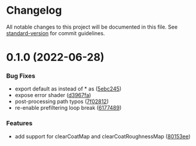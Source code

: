# Changelog

All notable changes to this project will be documented in this file. See [standard-version](https://github.com/conventional-changelog/standard-version) for commit guidelines.

# 0.1.0 (2022-06-28)

### Bug Fixes

- export default as instead of \* as ([5ebc245](https://github.com/pex-gl/pex-shaders/commit/5ebc2459f589a1f349107270480124b46d98f9c0))
- expose error shader ([d3967fa](https://github.com/pex-gl/pex-shaders/commit/d3967fa20dc00db8fd6b96f20cd214df63ab9757))
- post-processing path typos ([7f02812](https://github.com/pex-gl/pex-shaders/commit/7f02812b74658f8473d002802fb93a1998433d53))
- re-enable prefiltering loop break ([6177489](https://github.com/pex-gl/pex-shaders/commit/61774893ac4c3c7fb75df64db6aa8e74a2c2f060))

### Features

- add support for clearCoatMap and clearCoatRoughnessMap ([80153ee](https://github.com/pex-gl/pex-shaders/commit/80153ee9561b408dd92aa70410392e40c3f27488))
